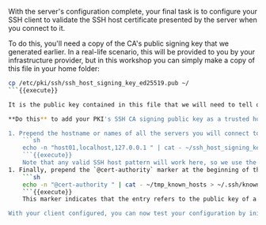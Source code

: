 With the server's configuration complete, your final task is to configure your SSH client to validate the SSH host certificate presented by the server when you connect to it.

To do this, you'll need a copy of the CA's public signing key that we generated earlier. In a real-life scenario, this will be provided to you by your infrastructure provider, but in this workshop you can simply make a copy of this file in your home folder:

```sh
cp /etc/pki/ssh/ssh_host_signing_key_ed25519.pub ~/
```{{execute}}

It is the public key contained in this file that we will need to tell our SSH client to trust when accepting SSH host certificates during the SSH connection process. This is very similar to the process of trusting a plain host key in that we simply need to add an entry (a line) to our SSH known hosts database (our user's `~/.ssh/known_hosts` file) noting the new public key and marking it as a CA's public key instead of a plain host entry.

**Do this** to add your PKI's SSH CA signing public key as a trusted host in your SSH known hosts database:

1. Prepend the hostname or names of all the servers you will connect to that should use this new CA public key for authentication purposes:
    ```sh
    echo -n "host01,localhost,127.0.0.1 " | cat - ~/ssh_host_signing_key_ed25519.pub > tmp_known_hosts
    ```{{execute}}
    Note that any valid SSH host pattern will work here, so we use the three names `host01`, `localhost`, and `127.0.0.1`, separated by commas (`,`) to indicate that when we run a command such as `ssh host01`, we'd like our SSH client to use this public key to verify the host certificate we receive from the server to which we are ultimately connected. In a real-life scenario, you might enter a pattern such as `*.example.com` to indicate that any subdomain of `example.com` should use this CA public key. Note also the final space after the hostname list. Any whitespace character (`␠`) is valid here other than line separators, in conformance with the SSH `known_hosts` file format documented in the `sshd(8)` manual page.
1. Finally, prepend the `@cert-authority` marker at the beginning of the CA's public key, and write the output to your user's `~/.ssh/known_hosts` file:
    ```sh
    echo -n "@cert-authority " | cat - ~/tmp_known_hosts > ~/.ssh/known_hosts
    ```{{execute}}
    This marker indicates that the entry refers to the public key of a Certificate Authority rather than the fingerprint of an SSH server's public host key. Once again, notice the important trailing space character.

With your client configured, you can now test your configuration by initiating an SSH connection that will be authenticated using the new SSH host certificate.
